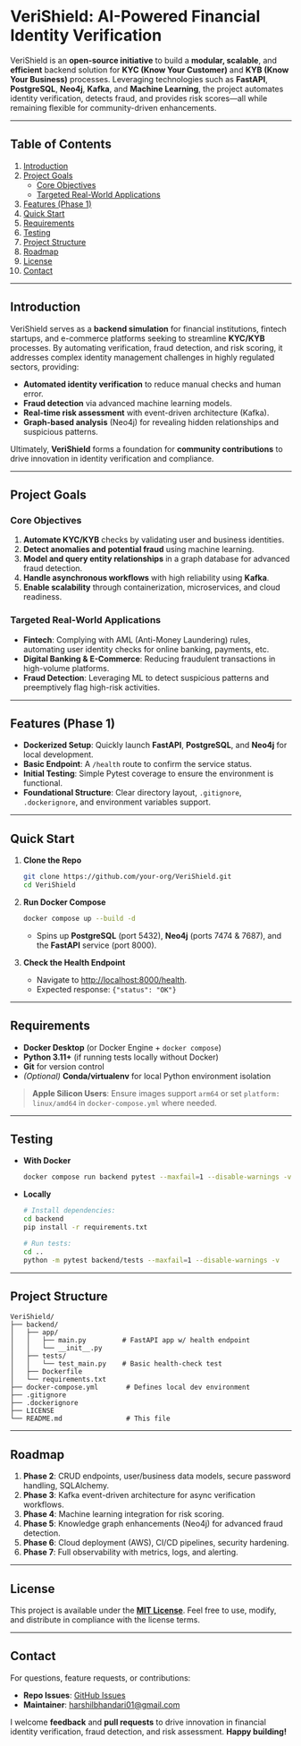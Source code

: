 # VeriShield: AI-Powered Financial Identity Verification

VeriShield is an **open-source initiative** to build a **modular, scalable**, and **efficient** backend solution for **KYC (Know Your Customer)** and **KYB (Know Your Business)** processes. Leveraging technologies such as **FastAPI**, **PostgreSQL**, **Neo4j**, **Kafka**, and **Machine Learning**, the project automates identity verification, detects fraud, and provides risk scores—all while remaining flexible for community-driven enhancements.

---

## Table of Contents

1. [Introduction](#introduction)  
2. [Project Goals](#project-goals)  
   - [Core Objectives](#core-objectives)  
   - [Targeted Real-World Applications](#targeted-real-world-applications)  
3. [Features (Phase 1)](#features-phase-1)  
4. [Quick Start](#quick-start)  
5. [Requirements](#requirements)  
6. [Testing](#testing)  
7. [Project Structure](#project-structure)  
8. [Roadmap](#roadmap)  
9. [License](#license)  
10. [Contact](#contact)  

---

## Introduction

VeriShield serves as a **backend simulation** for financial institutions, fintech startups, and e-commerce platforms seeking to streamline **KYC/KYB** processes. By automating verification, fraud detection, and risk scoring, it addresses complex identity management challenges in highly regulated sectors, providing:

- **Automated identity verification** to reduce manual checks and human error.  
- **Fraud detection** via advanced machine learning models.  
- **Real-time risk assessment** with event-driven architecture (Kafka).  
- **Graph-based analysis** (Neo4j) for revealing hidden relationships and suspicious patterns.

Ultimately, **VeriShield** forms a foundation for **community contributions** to drive innovation in identity verification and compliance.

---

## Project Goals

### Core Objectives

1. **Automate KYC/KYB** checks by validating user and business identities.  
2. **Detect anomalies and potential fraud** using machine learning.  
3. **Model and query entity relationships** in a graph database for advanced fraud detection.  
4. **Handle asynchronous workflows** with high reliability using **Kafka**.  
5. **Enable scalability** through containerization, microservices, and cloud readiness.

### Targeted Real-World Applications

- **Fintech**: Complying with AML (Anti-Money Laundering) rules, automating user identity checks for online banking, payments, etc.  
- **Digital Banking & E-Commerce**: Reducing fraudulent transactions in high-volume platforms.  
- **Fraud Detection**: Leveraging ML to detect suspicious patterns and preemptively flag high-risk activities.

---

## Features (Phase 1)

- **Dockerized Setup**: Quickly launch **FastAPI**, **PostgreSQL**, and **Neo4j** for local development.  
- **Basic Endpoint**: A `/health` route to confirm the service status.  
- **Initial Testing**: Simple Pytest coverage to ensure the environment is functional.  
- **Foundational Structure**: Clear directory layout, `.gitignore`, `.dockerignore`, and environment variables support.

---

## Quick Start

1. **Clone the Repo**  
   ```bash
   git clone https://github.com/your-org/VeriShield.git
   cd VeriShield
   ```

2. **Run Docker Compose**  
   ```bash
   docker compose up --build -d
   ```
   - Spins up **PostgreSQL** (port 5432), **Neo4j** (ports 7474 & 7687), and the **FastAPI** service (port 8000).

3. **Check the Health Endpoint**  
   - Navigate to [http://localhost:8000/health](http://localhost:8000/health).  
   - Expected response: `{"status": "OK"}`

---

## Requirements

- **Docker Desktop** (or Docker Engine + `docker compose`)  
- **Python 3.11+** (if running tests locally without Docker)  
- **Git** for version control  
- *(Optional)* **Conda/virtualenv** for local Python environment isolation  

> **Apple Silicon Users**: Ensure images support `arm64` or set `platform: linux/amd64` in `docker-compose.yml` where needed.

---

## Testing

- **With Docker**  
  ```bash
  docker compose run backend pytest --maxfail=1 --disable-warnings -v
  ```

- **Locally**  
  ```bash
  # Install dependencies:
  cd backend
  pip install -r requirements.txt
  
  # Run tests:
  cd ..
  python -m pytest backend/tests --maxfail=1 --disable-warnings -v
  ```

---

## Project Structure

```
VeriShield/
├── backend/
│   ├── app/
│   │   ├── main.py         # FastAPI app w/ health endpoint
│   │   └── __init__.py
│   ├── tests/
│   │   └── test_main.py    # Basic health-check test
│   ├── Dockerfile
│   └── requirements.txt
├── docker-compose.yml       # Defines local dev environment
├── .gitignore
├── .dockerignore
├── LICENSE
└── README.md                # This file
```

---

## Roadmap

1. **Phase 2**: CRUD endpoints, user/business data models, secure password handling, SQLAlchemy.  
2. **Phase 3**: Kafka event-driven architecture for async verification workflows.  
3. **Phase 4**: Machine learning integration for risk scoring.  
4. **Phase 5**: Knowledge graph enhancements (Neo4j) for advanced fraud detection.  
5. **Phase 6**: Cloud deployment (AWS), CI/CD pipelines, security hardening.  
6. **Phase 7**: Full observability with metrics, logs, and alerting.

---

## License

This project is available under the **[MIT License](LICENSE)**. Feel free to use, modify, and distribute in compliance with the license terms.

---

## Contact

For questions, feature requests, or contributions:

- **Repo Issues**: [GitHub Issues](https://github.com/your-org/VeriShield/issues)  
- **Maintainer**: [harshilbhandari01@gmail.com](mailto:harshilbhandari01@gmail.com)

I welcome **feedback** and **pull requests** to drive innovation in financial identity verification, fraud detection, and risk assessment. **Happy building!**